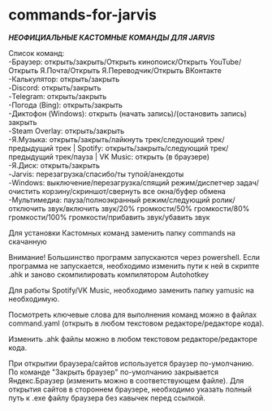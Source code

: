 # commands-for-jarvis

***НЕОФИЦИАЛЬНЫЕ КАСТОМНЫЕ КОМАНДЫ ДЛЯ JARVIS***

Список команд:<br>
-Браузер: открыть/закрыть/Открыть кинопоиск/Открыть YouTube/Открыть Я.Почта/Открыть Я.Переводчик/Открыть ВКонтакте<br>
-Калькулятор: открыть/закрыть<br>
-Discord: открыть/закрыть<br>
-Telegram: открыть/закрыть<br>
-Погода (Bing): открыть/закрыть<br>
-Диктофон (Windows): открыть (начать запись)/(остановить запись) закрыть<br>
-Steam Overlay: открыть/закрыть<br>
-Я.Музыка: открыть/закрыть/лайкнуть трек/следующий трек/предыдущий трек | Spotify: открыть/закрыть/следующий трек/предыдущий трек/пауза | VK Music: открыть (в браузере)<br>
-Я.Диск: открыть/закрыть<br>
-Jarvis: перезагрузка/спасибо/ты тупой/анекдоты<br>
-Windows: выключение/перезагрузка/спящий режим/диспетчер задач/очистить корзину/скриншот/свернуть все окна/буфер обмена<br>
-Мультимедиа: пауза/полноэкранный режим/следующий ролик/отключить звук/включить звук/20% громкости/50% громкости/80% громкости/100% громкости/прибавить звук/убавить звук<br>

Для установки Кастомных команд заменить папку commands на скачанную

Внимание! Большинство программ запускаются через powershell. Если программа не запускается, необходимо изменить пути к ней в скрипте .ahk и заново скомпилировать компилятором Autohotkey<br>

Для работы Spotify/VK Music, необходимо заменить папку yamusic на необходимую.<br>

Посмотреть ключевые слова для выполнения команд можно в файлах command.yaml (открыть в любом текстовом редакторе/редакторе кода).<br>

Изменить .ahk файлы можно в любом текстовом редакторе/редакторе кода.<br>

При открытии браузера/сайтов используется браузер по-умолчанию. По команде "Закрыть браузер" по-умолчанию закрывается Яндекс.Браузер (изменить можно в соответствующем файле). Для открытия сайтов в стороннем браузере, необходимо указать полный путь к .ехе файлу браузера без кавычек перед ссылкой.
